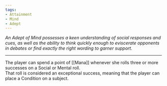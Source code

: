 ```yaml
---
tags:
- Attainment
- Mind
- Adept
---
```


_An Adept of Mind possesses a keen understanding of social responses and cues, as well as the ability to think quickly enough to eviscerate opponents in debates or find exactly the right wording to garner support._

---

The player can spend a point of [[Mana]] whenever she rolls three or more successes on a Social or Mental roll.\
That roll is considered an exceptional success, meaning that the player can place a Condition on a subject.
